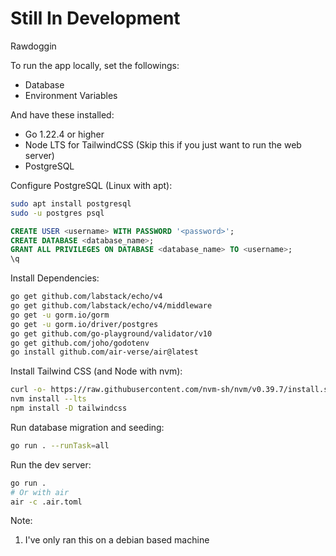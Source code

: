 # Still In Development

Rawdoggin

To run the app locally, set the followings:
- Database
- Environment Variables

And have these installed:
- Go 1.22.4 or higher
- Node LTS for TailwindCSS (Skip this if you just want to run the web server)
- PostgreSQL

Configure PostgreSQL (Linux with apt):
```sh
sudo apt install postgresql
sudo -u postgres psql
```
```sql
CREATE USER <username> WITH PASSWORD '<password>';
CREATE DATABASE <database_name>;
GRANT ALL PRIVILEGES ON DATABASE <database_name> TO <username>;
\q
```

Install Dependencies:
```sh
go get github.com/labstack/echo/v4
go get github.com/labstack/echo/v4/middleware
go get -u gorm.io/gorm
go get -u gorm.io/driver/postgres
go get github.com/go-playground/validator/v10
go get github.com/joho/godotenv
go install github.com/air-verse/air@latest
```

Install Tailwind CSS (and Node with nvm):
```sh
curl -o- https://raw.githubusercontent.com/nvm-sh/nvm/v0.39.7/install.sh | bash
nvm install --lts
npm install -D tailwindcss
```

Run database migration and seeding:
```sh
go run . --runTask=all
```

Run the dev server:
```sh
go run .
# Or with air
air -c .air.toml
```

Note:
1. I've only ran this on a debian based machine
